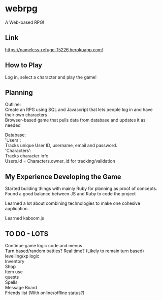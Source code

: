 # webrpg
A Web-based RPG!

## Link
https://nameless-refuge-15226.herokuapp.com/

## How to Play
Log in, select a character and play the game! 

## Planning

Outline:  
Create an RPG using SQL and Javascript that lets people log in and have their own characters  
Browser-based game that pulls data from database and updates it as needed  

Database:  
'Users':  
 Tracks unique User ID, username, email and password.  
'Characters':  
Tracks character info  
Users.id = Characters.owner_id for tracking/validation  



## My Experience Developing the Game

Started building things with mainly Ruby for planning as proof of concepts. Found a good balance between JS and Ruby to code the project

Learned a lot about combining technologies to make one cohesive application. 

Learned kaboom.js


## TO DO - LOTS
Continue game logic code and menus  
Turn based/random battles? Real time? (Likely to remain turn based)  
levelling/xp logic  
Inventory  
Shop  
Item use  
quests  
Spells  
Message Board  
Friends list (With online/offline status?)  


